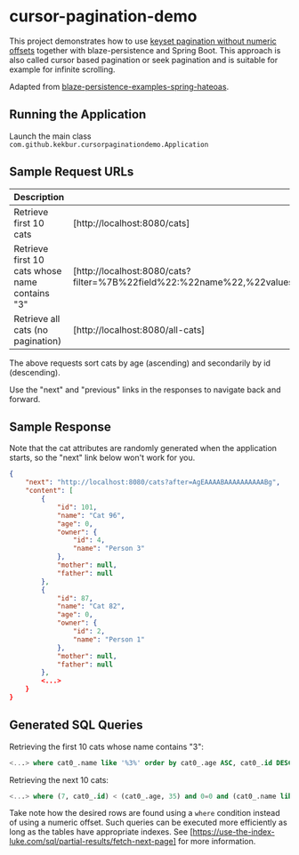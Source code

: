 # cursor-pagination-demo

This project demonstrates how to use [keyset pagination without numeric offsets](https://use-the-index-luke.com/no-offset) together with blaze-persistence and Spring Boot. This approach is also called cursor based pagination or seek pagination and is suitable for example for infinite scrolling.

Adapted from [blaze-persistence-examples-spring-hateoas](https://github.com/Blazebit/blaze-persistence/tree/master/examples/spring-hateoas).

## Running the Application

Launch the main class `com.github.kekbur.cursorpaginationdemo.Application`

## Sample Request URLs

| Description | URL |
| --- | --- |
| Retrieve first 10 cats | [http://localhost:8080/cats] |
| Retrieve first 10 cats whose name contains "3" | [http://localhost:8080/cats?filter=%7B%22field%22:%22name%22,%22values%22:%5B%223%22%5D,%22kind%22:%22CONTAINS%22%7D] |
| Retrieve all cats (no pagination) | [http://localhost:8080/all-cats] |

The above requests sort cats by age (ascending) and secondarily by id (descending).

Use the "next" and "previous" links in the responses to navigate back and forward.

## Sample Response

Note that the cat attributes are randomly generated when the application starts, so the "next" link below won't work for you.

```json
{
    "next": "http://localhost:8080/cats?after=AgEAAAABAAAAAAAAAABg",
    "content": [
        {
            "id": 101,
            "name": "Cat 96",
            "age": 0,
            "owner": {
                "id": 4,
                "name": "Person 3"
            },
            "mother": null,
            "father": null
        },
        {
            "id": 87,
            "name": "Cat 82",
            "age": 0,
            "owner": {
                "id": 2,
                "name": "Person 1"
            },
            "mother": null,
            "father": null
        },
        <...>
    }
}
```

## Generated SQL Queries

Retrieving the first 10 cats whose name contains "3":

```sql
<...> where cat0_.name like '%3%' order by cat0_.age ASC, cat0_.id DESC limit 10
```

Retrieving the next 10 cats:

```sql
<...> where (7, cat0_.id) < (cat0_.age, 35) and 0=0 and (cat0_.name like '%3%') order by cat0_.age ASC, cat0_.id DESC limit 10
```
Take note how the desired rows are found using a `where` condition instead of using a numeric offset. Such queries can be executed more efficiently as long as the tables have appropriate indexes. See [https://use-the-index-luke.com/sql/partial-results/fetch-next-page] for more information.
